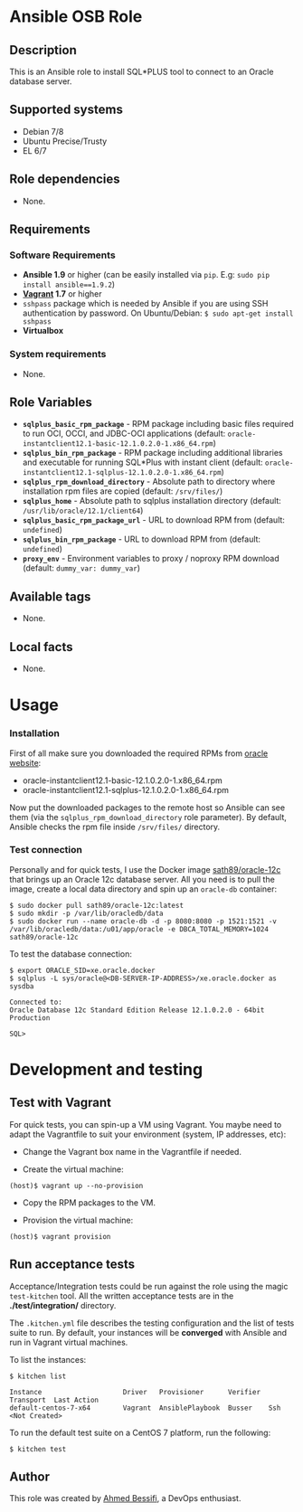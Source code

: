 # Ansible OSB Role

## Description

This is an Ansible role to install SQL*PLUS tool to connect to an Oracle database server.

## Supported systems

- Debian 7/8
- Ubuntu Precise/Trusty
- EL 6/7

## Role dependencies

- None.

## Requirements

### Software Requirements

- **Ansible 1.9** or higher (can be easily installed via `pip`. E.g: `sudo pip install ansible==1.9.2`)
- **[Vagrant](https://www.vagrantup.com) 1.7** or higher
- `sshpass` package which is needed by Ansible if you are using SSH authentication by password. On Ubuntu/Debian: `$ sudo apt-get install sshpass`
- **Virtualbox**

### System requirements

- None.

## Role Variables

- **`sqlplus_basic_rpm_package`** - RPM package including basic files required to run OCI, OCCI, and JDBC-OCI applications (default: `oracle-instantclient12.1-basic-12.1.0.2.0-1.x86_64.rpm`)
- **`sqlplus_bin_rpm_package`** - RPM package including additional libraries and executable for running SQL*Plus with instant client (default: `oracle-instantclient12.1-sqlplus-12.1.0.2.0-1.x86_64.rpm`)
- **`sqlplus_rpm_download_directory`** - Absolute path to directory where installation rpm files are copied (default: `/srv/files/`)
- **`sqlplus_home`** - Absolute path to sqlplus installation directory (default: `/usr/lib/oracle/12.1/client64`)
- **`sqlplus_basic_rpm_package_url`** - URL to download RPM from (default: `undefined`)
- **`sqlplus_bin_rpm_package`** - URL to download RPM from (default: `undefined`)
- **`proxy_env`** - Environment variables to proxy / noproxy RPM download (default: `dummy_var: dummy_var`)

## Available tags

- None.

## Local facts

- None.

# Usage

### Installation

First of all make sure you downloaded the required RPMs from [oracle website](http://www.oracle.com/technetwork/topics/linuxx86-64soft-092277.html):
  - oracle-instantclient12.1-basic-12.1.0.2.0-1.x86_64.rpm
  - oracle-instantclient12.1-sqlplus-12.1.0.2.0-1.x86_64.rpm

Now put the downloaded packages to the remote host so Ansible can see them (via the `sqlplus_rpm_download_directory` role parameter). By default, Ansible checks the rpm file inside `/srv/files/` directory.

### Test connection

Personally and for quick tests, I use the Docker image [sath89/oracle-12c](https://hub.docker.com/r/sath89/oracle-12c/) that brings up an Oracle 12c database server. All you need is to pull the image, create a local data directory and spin up an `oracle-db` container:

    $ sudo docker pull sath89/oracle-12c:latest
    $ sudo mkdir -p /var/lib/oracledb/data
    $ sudo docker run --name oracle-db -d -p 8080:8080 -p 1521:1521 -v /var/lib/oracledb/data:/u01/app/oracle -e DBCA_TOTAL_MEMORY=1024 sath89/oracle-12c


To test the database connection:

    $ export ORACLE_SID=xe.oracle.docker
    $ sqlplus -L sys/oracle@<DB-SERVER-IP-ADDRESS>/xe.oracle.docker as sysdba

    Connected to:
    Oracle Database 12c Standard Edition Release 12.1.0.2.0 - 64bit Production

    SQL>

# Development and testing

## Test with Vagrant

For quick tests, you can spin-up a VM using Vagrant. You maybe need to adapt the Vagrantfile to suit your environment (system, IP addresses, etc):

- Change the Vagrant box name in the Vagrantfile if needed.

- Create the virtual machine:

```
(host)$ vagrant up --no-provision
```

- Copy the RPM packages to the VM.

- Provision the virtual machine:

```
(host)$ vagrant provision
```

## Run acceptance tests

Acceptance/Integration tests could be run against the role using the magic `test-kitchen` tool. All the written acceptance tests are in the **./test/integration/** directory.

The `.kitchen.yml` file describes the testing configuration and the list of tests suite to run. By default, your instances will be **converged** with Ansible and run in Vagrant virtual machines.

To list the instances:

    $ kitchen list

    Instance                    Driver   Provisioner      Verifier  Transport  Last Action
    default-centos-7-x64        Vagrant  AnsiblePlaybook  Busser    Ssh        <Not Created>

To run the default test suite on a CentOS 7 platform, run the following:

    $ kitchen test

## Author

This role was created by [Ahmed Bessifi](https://www.linkedin.com/in/abessifi), a DevOps enthusiast.
